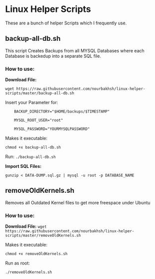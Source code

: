 # Linux Helper Scripts
These are a bunch of helper Scripts which I frequently use.

## backup-all-db.sh
This script Creates Backups from all MYSQL Databases where each Database is backedup into a separate SQL file.

### How to use:

**Download File:**

`wget https://raw.githubusercontent.com/nourbakhsh/linux-helper-scripts/master/backup-all-db.sh`

Insert your Parameter for:
```
    BACKUP_DIRECTORY="$HOME/backups/$TIMESTAMP"

    MYSQL_ROOT_USER="root"

    MYSQL_PASSWORD="YOURMYSQLPASSWORD"
```

Makes it executable:

`chmod +x backup-all-db.sh`

Run:
`./backup-all-db.sh`

**Import SQL Files:**

`gunzip < DATA-DUMP.sql.gz | mysql -u root -p DATABASE_NAME`

## removeOldKernels.sh

Removes all Outdated Kernel files to get more freespace under Ubuntu 

### How to use:

**Download File:**
`wget https://raw.githubusercontent.com/nourbakhsh/linux-helper-scripts/master/removeOldKernels.sh`

Makes it executable:

`chmod +x removeOldKernels.sh`

Run as root:

`./removeOldKernels.sh`
